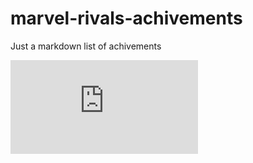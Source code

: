 # marvel-rivals-achivements
Just a markdown list of achivements

![File heret](https://github.com/Cerecero/marvel-rivals-achivements/blob/main/Marvel%20Rivals%20Achivements.md)
